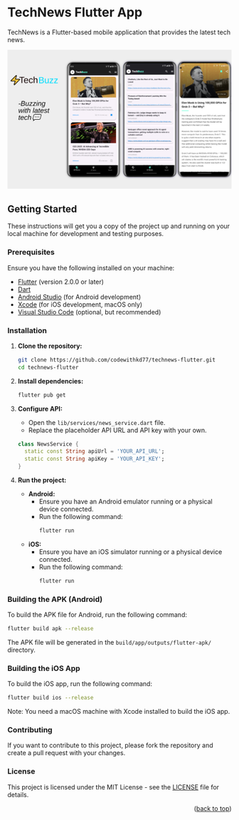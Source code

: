 <a id="readme-top"></a>
# TechNews Flutter App
TechNews is a Flutter-based mobile application that provides the latest tech news.

![Alt text](https://raw.githubusercontent.com/codewithkd77/technews-flutter/refs/heads/main/banner.jpeg)


## Getting Started

These instructions will get you a copy of the project up and running on your local machine for development and testing purposes.

### Prerequisites

Ensure you have the following installed on your machine:

- [Flutter](https://flutter.dev/docs/get-started/install) (version 2.0.0 or later)
- [Dart](https://dart.dev/get-dart)
- [Android Studio](https://developer.android.com/studio) (for Android development)
- [Xcode](https://developer.apple.com/xcode/) (for iOS development, macOS only)
- [Visual Studio Code](https://code.visualstudio.com/) (optional, but recommended)

### Installation

1. **Clone the repository:**
    ```sh
    git clone https://github.com/codewithkd77/technews-flutter.git
    cd technews-flutter
    ```

2. **Install dependencies:**
    ```sh
    flutter pub get
    ```

3. **Configure API:**
    - Open the `lib/services/news_service.dart` file.
    - Replace the placeholder API URL and API key with your own.
    ```dart
    class NewsService {
      static const String apiUrl = 'YOUR_API_URL';
      static const String apiKey = 'YOUR_API_KEY';
    }
    ```

4. **Run the project:**
    - **Android:**
        - Ensure you have an Android emulator running or a physical device connected.
        - Run the following command:
            ```sh
            flutter run
            ```
    - **iOS:**
        - Ensure you have an iOS simulator running or a physical device connected.
        - Run the following command:
            ```sh
            flutter run
            ```

### Building the APK (Android)

To build the APK file for Android, run the following command:
```sh
flutter build apk --release
```

The APK file will be generated in the `build/app/outputs/flutter-apk/` directory.

### Building the iOS App

To build the iOS app, run the following command:
```sh
flutter build ios --release
```

Note: You need a macOS machine with Xcode installed to build the iOS app.

### Contributing


If you want to contribute to this project, please fork the repository and create a pull request with your changes.

### License

This project is licensed under the MIT License - see the [LICENSE](LICENSE) file for details.

<p align="right">(<a href="#readme-top">back to top</a>)</p>
